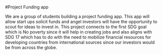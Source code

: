 #Project Funding app

We are a group of students building a project funding app. This app will allow start ups solicit funds and angel investors will have the opportunity to scout for ideas to invest in. This project connects to the first SDG goal which is No poverty since it will help in creating jobs and also aligns with SDG 17 which has to do with the need to mobilize financial  resources for  developing countries from international sources since our investors would be from across the globe. 
